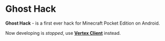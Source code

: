 # Ghost Hack
**Ghost Hack** - is a first ever hack for Minecraft Pocket Edition on Android.

Now developing is _stopped_, use [**Vertex Client**](https://github.com/Vertex-Client/Vertex-Client-PE) instead.
